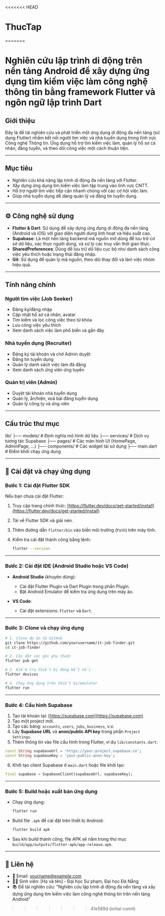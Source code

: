 <<<<<<< HEAD
# ThucTap
=======
# Nghiên cứu lập trình di động trên nền tảng Android để xây dựng ứng dụng tìm kiếm việc làm công nghệ thông tin bằng framework Flutter và ngôn ngữ lập trình Dart

##  Giới thiệu

Đây là đề tài nghiên cứu và phát triển một ứng dụng di động đa nền tảng (sử dụng Flutter) nhằm kết nối người tìm việc và nhà tuyển dụng trong lĩnh vực Công nghệ Thông tin. Ứng dụng hỗ trợ tìm kiếm việc làm, quản lý hồ sơ cá nhân, đăng tuyển, và theo dõi công việc một cách thuận tiện.

---

## Mục tiêu

- Nghiên cứu khả năng lập trình di động đa nền tảng với Flutter.
- Xây dựng ứng dụng tìm kiếm việc làm tập trung vào lĩnh vực CNTT.
- Hỗ trợ người tìm việc tiếp cận nhanh chóng với các cơ hội việc làm.
- Giúp nhà tuyển dụng dễ dàng quản lý và đăng tin tuyển dụng.

---

## ⚙️ Công nghệ sử dụng

- **Flutter & Dart**: Sử dụng để xây dựng ứng dụng di động đa nền tảng (Android và iOS) với giao diện người dùng linh hoạt và hiệu suất cao.
- **Supabase**: Là một nền tảng backend mã nguồn mở dùng để lưu trữ cơ sở dữ liệu, xác thực người dùng, và xử lý các truy vấn thời gian thực.
- **SharedPreferences**: Dùng để lưu trữ dữ liệu cục bộ như danh sách công việc yêu thích hoặc trạng thái đăng nhập.
- **Git**: Sử dụng để quản lý mã nguồn, theo dõi thay đổi và làm việc nhóm hiệu quả.

---

## Tính năng chính

### Người tìm việc (Job Seeker)
- Đăng ký/đăng nhập
- Cập nhật hồ sơ cá nhân, avatar
- Tìm kiếm và lọc công việc theo từ khóa
- Lưu công việc yêu thích
- Xem danh sách việc làm phổ biến và gần đây

### Nhà tuyển dụng (Recruiter)
- Đăng ký tài khoản và chờ Admin duyệt
- Đăng tin tuyển dụng
- Quản lý danh sách việc làm đã đăng
- Xem danh sách ứng viên ứng tuyển

### Quản trị viên (Admin)
- Duyệt tài khoản nhà tuyển dụng
- Quản lý, ẩn/hiện, xoá bài đăng tuyển dụng
- Quản lý công ty và ứng viên

---

## Cấu trúc thư mục
lib/
├── models/ # Định nghĩa mô hình dữ liệu
├── services/ # Dịch vụ tương tác Supabase
├── pages/ # Các màn hình UI (HomePage, AdminPage, ...)
├── components/ # Các widget tái sử dụng
├── main.dart # Điểm khởi chạy ứng dụng
 
---
## 🔧 Cài đặt và chạy ứng dụng

### Bước 1: Cài đặt Flutter SDK

Nếu bạn chưa cài đặt Flutter:

1. Truy cập trang chính thức: [https://flutter.dev/docs/get-started/install](https://flutter.dev/docs/get-started/install)
2. Tải về Flutter SDK và giải nén.
3. Thêm đường dẫn `flutter/bin` vào biến môi trường (`Path`) trên máy tính.
4. Kiểm tra cài đặt thành công bằng lệnh:

   ```bash
   flutter --version
   ```

---

### Bước 2: Cài đặt IDE (Android Studio hoặc VS Code)

- **Android Studio** (khuyên dùng):
  - Cài đặt Flutter Plugin và Dart Plugin trong phần Plugin.
  - Bật Android Emulator để kiểm tra ứng dụng trên máy ảo.

- **VS Code**:
  - Cài đặt extensions: `Flutter` và `Dart`.

---

### Bước 3: Clone và chạy ứng dụng

```bash
# 1. Clone dự án từ GitHub
git clone https://github.com/yourusername/it-job-finder.git
cd it-job-finder

# 2. Cài đặt các gói phụ thuộc
flutter pub get

# 3. Kiểm tra thiết bị đang kết nối
flutter devices

# 4. Chạy ứng dụng trên thiết bị/emulator
flutter run
```

---

### Bước 4: Cấu hình Supabase

1. Tạo tài khoản tại: [https://supabase.com](https://supabase.com)
2. Tạo một project mới.
3. Tạo các bảng: `accounts`, `users`, `jobs`, `business`, v.v.
4. Lấy **Supabase URL** và **anon/public API key** trong phần `Project Settings`.
5. Thêm thông tin vào file cấu hình trong Flutter, ví dụ `lib/constants.dart`:

```dart
const String supabaseUrl = 'https://your-project.supabase.co';
const String supabaseKey = 'your-public-anon-key';
```

6. Khởi tạo client Supabase ở `main.dart` hoặc file khởi tạo:

```dart
final supabase = SupabaseClient(supabaseUrl, supabaseKey);
```

---

### Bước 5: Build hoặc xuất bản ứng dụng

- Chạy ứng dụng:
  ```bash
  flutter run
  ```

- Build file `.apk` để cài đặt trên thiết bị Android:
  ```bash
  flutter build apk
  ```

- Sau khi build thành công, file APK sẽ nằm trong thư mục `build/app/outputs/flutter-apk/app-release.apk`.

---

## 📄 Liên hệ

- 📧 Email: yourname@example.com
- 👨‍💻 Sinh viên: [Họ và tên] - Đại học Sư phạm, Đại học Đà Nẵng
- 📚 Đề tài nghiên cứu: "Nghiên cứu lập trình di động đa nền tảng và xây dựng ứng dụng tìm kiếm việc làm công nghệ thông tin trên nền tảng Android"


>>>>>>> 41e589d (initial comit)
